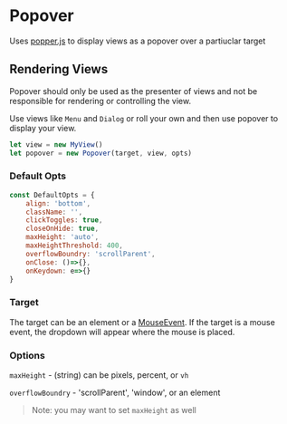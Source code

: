 Popover
============

Uses [popper.js](https://popper.js.org) to display views as a popover
over a partiuclar target

## Rendering Views

Popover should only be used as the presenter of views and not be
responsible for rendering or controlling the view.

Use views like `Menu` and `Dialog` or roll your own and then use
popover to display your view.

```js
let view = new MyView()
let popover = new Popover(target, view, opts)
```

### Default Opts

```js
const DefaultOpts = {
	align: 'bottom',
	className: '',
	clickToggles: true,
	closeOnHide: true,
	maxHeight: 'auto',
	maxHeightThreshold: 400,
	overflowBoundry: 'scrollParent',
	onClose: ()=>{},
	onKeydown: e=>{}
}
```

### Target
The target can be an element or a [MouseEvent](https://developer.mozilla.org/en-US/docs/Web/API/MouseEvent).
If the target is a mouse event, the dropdown will appear where the mouse is placed.

### Options

`maxHeight` - (string) can be pixels, percent, or `vh`

`overflowBoundry` - 'scrollParent', 'window', or an element  
>Note: you may want to set `maxHeight` as well
